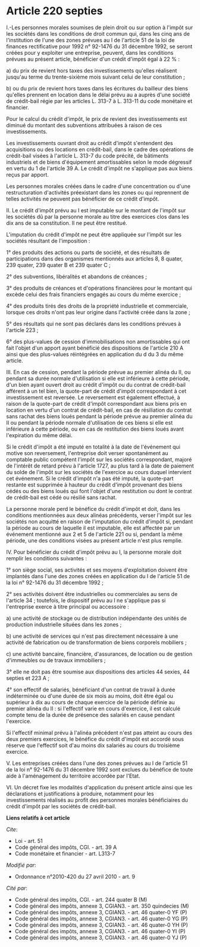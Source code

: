 # Article 220 septies

I.-Les personnes morales soumises de plein droit ou sur option à l'impôt sur les sociétés dans les conditions de droit commun
qui, dans les cinq ans de l'institution de l'une des zones prévues au I de l'article 51 de la loi de finances rectificative
pour 1992 n° 92-1476 du 31 décembre 1992, se seront créées pour y exploiter une entreprise, peuvent, dans les conditions
prévues au présent article, bénéficier d'un crédit d'impôt égal à 22 % : 

a) du prix de revient hors taxes des investissements qu'elles réalisent jusqu'au terme du trente-sixième mois suivant celui
de leur constitution ; 

b) ou du prix de revient hors taxes dans les écritures du bailleur des biens qu'elles prennent en location dans le délai
prévu au a auprès d'une société de crédit-bail régie par les articles L. 313-7 à L. 313-11 du code monétaire et financier. 

Pour le calcul du crédit d'impôt, le prix de revient des investissements est diminué du montant des subventions attribuées à
raison de ces investissements. 

Les investissements ouvrant droit au crédit d'impôt s'entendent des acquisitions ou des locations en crédit-bail, dans le
cadre des opérations de crédit-bail visées à l'article L. 313-7 du code précité, de bâtiments industriels et de biens
d'équipement amortissables selon le mode dégressif en vertu du 1 de l'article 39 A. Le crédit d'impôt ne s'applique pas aux
biens reçus par apport. 

Les personnes morales créées dans le cadre d'une concentration ou d'une restructuration d'activités préexistant dans les
zones ou qui reprennent de telles activités ne peuvent pas bénéficier de ce crédit d'impôt. 

II. Le crédit d'impôt prévu au I est imputable sur le montant de l'impôt sur les sociétés dû par la personne morale au titre
des exercices clos dans les dix ans de sa constitution. Il ne peut être restitué.

L'imputation du crédit d'impôt ne peut être appliquée sur l'impôt sur les sociétés résultant de l'imposition : 

1° des produits des actions ou parts de société, et des résultats de participations dans des organismes mentionnés aux
articles 8, 8 quater, 239 quater, 239 quater B et 239 quater C ; 

2° des subventions, libéralités et abandons de créances ; 

3° des produits de créances et d'opérations financières pour le montant qui excède celui des frais financiers engagés au
cours du même exercice ; 

4° des produits tirés des droits de la propriété industrielle et commerciale, lorsque ces droits n'ont pas leur origine dans
l'activité créée dans la zone ; 

5° des résultats qui ne sont pas déclarés dans les conditions prévues à l'article 223 ; 

6° des plus-values de cession d'immobilisations non amortissables qui ont fait l'objet d'un apport ayant bénéficié des
dispositions de l'article 210 A ainsi que des plus-values réintégrées en application du d du 3 du même article. 

III. En cas de cession, pendant la période prévue au premier alinéa du II, ou pendant sa durée normale d'utilisation si elle
est inférieure à cette période, d'un bien ayant ouvert droit au crédit d'impôt ou du contrat de crédit-bail afférent à un tel
bien, la quote-part de crédit d'impôt correspondant à cet investissement est reversée. Le reversement est également effectué,
à raison de la quote-part de crédit d'impôt correspondant aux biens pris en location en vertu d'un contrat de crédit-bail, en
cas de résiliation du contrat sans rachat des biens loués pendant la période prévue au premier alinéa du II ou pendant la
période normale d'utilisation de ces biens si elle est inférieure à cette période, ou en cas de restitution des biens loués
avant l'expiration du même délai. 

Si le crédit d'impôt a été imputé en totalité à la date de l'événement qui motive son reversement, l'entreprise doit verser
spontanément au comptable public compétent l'impôt sur les sociétés correspondant, majoré de l'intérêt de retard prévu à
l'article 1727, au plus tard à la date de paiement du solde de l'impôt sur les sociétés de l'exercice au cours duquel
intervient cet événement. Si le crédit d'impôt n'a pas été imputé, la quote-part restante est supprimée à hauteur du crédit
d'impôt provenant des biens cédés ou des biens loués qui font l'objet d'une restitution ou dont le contrat de crédit-bail est
cédé ou résilié sans rachat. 

La personne morale perd le bénéfice du crédit d'impôt et doit, dans les conditions mentionnées aux deux alinéas précédents,
verser l'impôt sur les sociétés non acquitté en raison de l'imputation du crédit d'impôt si, pendant la période au cours de
laquelle il est imputable, elle est affectée par un événement mentionné aux 2 et 5 de l'article 221 ou si, pendant la même
période, une des conditions visées au présent article n'est plus remplie. 

IV. Pour bénéficier du crédit d'impôt prévu au I, la personne morale doit remplir les conditions suivantes : 

1° son siège social, ses activités et ses moyens d'exploitation doivent être implantés dans l'une des zones créées en
application du I de l'article 51 de la loi n° 92-1476 du 31 décembre 1992 ; 

2° ses activités doivent être industrielles ou commerciales au sens de l'article 34 ; toutefois, le dispositif prévu au I ne
s'applique pas si l'entreprise exerce à titre principal ou accessoire : 

a) une activité de stockage ou de distribution indépendante des unités de production industrielle situées dans les zones ; 

b) une activité de services qui n'est pas directement nécessaire à une activité de fabrication ou de transformation de biens
corporels mobiliers ; 

c) une activité bancaire, financière, d'assurances, de location ou de gestion d'immeubles ou de travaux immobiliers ; 

3° elle ne doit pas être soumise aux dispositions des articles 44 sexies, 44 septies et 223 A ; 

4° son effectif de salariés, bénéficiant d'un contrat de travail à durée indéterminée ou d'une durée de six mois au moins,
doit être égal ou supérieur à dix au cours de chaque exercice de la période définie au premier alinéa du II : si l'effectif
varie en cours d'exercice, il est calculé compte tenu de la durée de présence des salariés en cause pendant l'exercice. 

Si l'effectif minimal prévu à l'alinéa précédent n'est pas atteint au cours des deux premiers exercices, le bénéfice du
crédit d'impôt est accordé sous réserve que l'effectif soit d'au moins dix salariés au cours du troisième exercice.

V. Les entreprises créées dans l'une des zones prévues au I de l'article 51 de la loi n° 92-1476 du 31 décembre 1992 sont
exclues du bénéfice de toute aide à l'aménagement du territoire accordée par l'Etat. 

VI. Un décret fixe les modalités d'application du présent article ainsi que les déclarations et justifications à produire,
notamment pour les investissements réalisés au profit des personnes morales bénéficiaires du crédit d'impôt par les sociétés
de crédit-bail.

**Liens relatifs à cet article**

_Cite_:

  - Loi - art. 51
  - Code général des impôts, CGI. - art. 39 A
  - Code monétaire et financier - art. L313-7

_Modifié par_:

  - Ordonnance n°2010-420  du 27 avril 2010 - art. 9

_Cité par_:

  - Code général des impôts, CGI. - art. 244 quater B (M)
  - Code général des impôts, annexe 3, CGIAN3. - art. 350 quindecies (M)
  - Code général des impôts, annexe 3, CGIAN3. - art. 46 quater-0 YF (P)
  - Code général des impôts, annexe 3, CGIAN3. - art. 46 quater-0 YG (P)
  - Code général des impôts, annexe 3, CGIAN3. - art. 46 quater-0 YH (P)
  - Code général des impôts, annexe 3, CGIAN3. - art. 46 quater-0 YI (P)
  - Code général des impôts, annexe 3, CGIAN3. - art. 46 quater-0 YJ (P)
